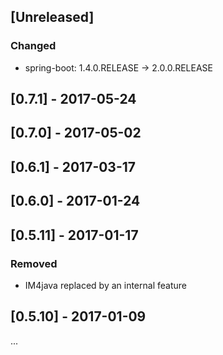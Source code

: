 ## [Unreleased]

### Changed
- spring-boot: 1.4.0.RELEASE -> 2.0.0.RELEASE


## [0.7.1] - 2017-05-24


## [0.7.0] - 2017-05-02


## [0.6.1] - 2017-03-17


## [0.6.0] - 2017-01-24


## [0.5.11] - 2017-01-17
### Removed
- IM4java replaced by an internal feature


## [0.5.10] - 2017-01-09
...